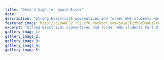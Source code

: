 ```yaml
---
title: "Demand high for apprentices"
date: 
description: "Strong Electrical apprentices and former WHS students Karl Stephens, left, and Joshua Ashworth..."
featured_image: http://c1940652.r52.cf0.rackcdn.com/591e5f23b8d39a0a7c000370/Joshua-Ashworth-more-electrians-needed-Chron-May-2017.jpg
excerpt: "Strong Electrical apprentices and former WHS students Karl Stephens, left, and Joshua Ashworth."
gallery_image_1: 
gallery_image_2: 
gallery_image_3: 
gallery_image_4: 
gallery_image_5: 
---
```

